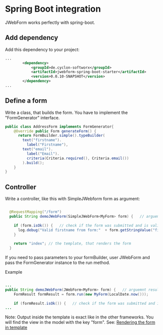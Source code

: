 # Spring Boot integration

JWebForm works perfectly with spring-boot.

## Add dependency

Add this dependency to your project:

```xml
...
        <dependency>
            <groupId>de.cyclon-softworx</groupId>
            <artifactId>jwebform-spring-boot-starter</artifactId>
            <version>0.0.10-SNAPSHOT</version>
        </dependency>
...
```

## Define a form

Write a class, that builds the form. You have to implement the "FormGenerator" interface.
```Java
public class AddressForm implements FormGenerator{ 
    @Override public Form generateForm() {
      return FormBuilder.simple().typeBuilder(
        text("firstname").
          label("Firstname"), 
        text("email").
          label("Email").
          criteria(Criteria.required(), Criteria.email())
        ).build();
    }
}    
```

## Controller

Write a controller, like this with SimpleJWebform<Myform> form as argument: 

```Java

  @RequestMapping("/form")
  public String demoJWebForm(SimpleJWebForm<MyForm> form) {   // arguemnt resulover will fill request-vars
  
    if (form.isOk()) {   // check if the form was submitted and is valid
      log.debug("Valid firstname from form:"  + form.getStringValue("firstname"));   // if everything was okay, we can get the values from the form
    }
    
    return "index"; // the template, that renders the form
  }

```

If you need to pass parameters to your formBuilder, user JWebForm and pass the FormGenerator instance to the run method.

Example

```Java

...
public String demoJWebForm(JWebForm<MyForm> form) {   // arguemnt resulover will fill request-vars
    FormResult formResult = form.run(new MyForm(LocalDate.now()));   
    
    if (formResult.isOk()) {   // check if the form was submitted and is valid
...
```


Note: Output inside the template is exact like in the other frameworks. 
You will find the view in the model with the key "form". See: [Rendering the form in template](template.md)

